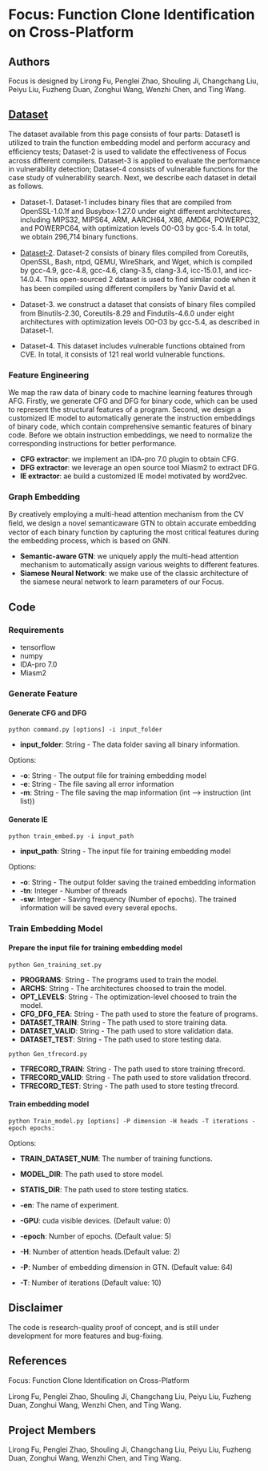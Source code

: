 # Focus: Function Clone Identiﬁcation on Cross-Platform

## Authors
Focus is designed by Lirong Fu, Penglei Zhao, Shouling Ji, Changchang Liu, Peiyu Liu, Fuzheng Duan, Zonghui Wang, Wenzhi Chen, and Ting Wang.

## [Dataset](https://drive.google.com/file/d/1wzsW91O06ZxDe1Vpp-eMJXEBcodoM_4r/view?usp=sharing) 
The dataset available from this page consists of four parts: Dataset1 is utilized to train the function embedding model and perform accuracy and efﬁciency tests; Dataset-2 is used to validate the effectiveness of Focus across different compilers. Dataset-3 is applied to evaluate the performance in vulnerability detection; Dataset-4 consists of vulnerable functions for the case study of vulnerability search. Next, we describe each dataset in detail as follows.

- Dataset-1. Dataset-1 includes binary ﬁles that are compiled from OpenSSL-1.0.1f and Busybox-1.27.0 under eight different architectures, including MIPS32, MIPS64, ARM, AARCH64, X86, AMD64, POWERPC32, and POWERPC64, with optimization levels O0-O3 by gcc-5.4. In total, we obtain 296,714 binary functions.

- [Dataset-2](https://github.com/nimrodpar/esh-dataset-1523). Dataset-2 consists of binary ﬁles compiled from Coreutils, OpenSSL, Bash, ntpd, QEMU, WireShark, and Wget, which is compiled by gcc-4.9, gcc-4.8, gcc-4.6, clang-3.5, clang-3.4, icc-15.0.1, and icc-14.0.4. This open-sourced 2 dataset is used to ﬁnd similar code when it has been compiled using different compilers by Yaniv David et al.

- Dataset-3. we construct a dataset that consists of binary ﬁles compiled from Binutils-2.30, Coreutils-8.29 and Findutils-4.6.0 under eight architectures with optimization levels O0-O3 by gcc-5.4, as described in Dataset-1. 

- Dataset-4. This dataset includes vulnerable functions obtained from CVE. In total, it consists of 121 real world vulnerable functions.


### Feature Engineering
We map the raw data of binary code to machine learning features through AFG. Firstly, we generate CFG and DFG for binary code, which can be used to represent the structural features of a program. Second, we design a customized IE model to automatically generate the instruction embeddings of binary code, which contain comprehensive semantic features of binary code. Before we obtain instruction embeddings, we need to normalize the corresponding instructions for better performance.

- **CFG extractor**: we implement an IDA-pro 7.0  plugin to obtain CFG.
- **DFG extractor**: we leverage an open source tool Miasm2 to extract DFG.
- **IE extractor**: ae build a customized IE model motivated by word2vec.





### Graph Embedding
By creatively employing a multi-head attention mechanism from the CV ﬁeld, we design a novel semanticaware GTN to obtain accurate embedding vector of each binary function by capturing the most critical features during the embedding process, which is based on GNN.

- **Semantic-aware GTN**: we uniquely apply the multi-head attention mechanism to automatically assign various weights to different features.
- **Siamese Neural Network**: we make use of the classic architecture of the siamese neural network to learn parameters of our Focus.


## Code

### Requirements

- tensorflow
- numpy
- IDA-pro 7.0
- Miasm2



### Generate Feature

#### Generate CFG and DFG
```
python command.py [options] -i input_folder
```


- **input_folder**: String - The data folder saving all binary information.

Options:

- **-o**: String - The output file for training embedding model
- **-e**: String - The file saving all error information
- **-m**: String - The file saving the map information (int --> instruction (int list))

#### Generate IE
```
python train_embed.py -i input_path
```


- **input_path**: String - The input file for training embedding model 

Options:
- **-o**: String - The output folder saving the trained embedding information
- **-tn**: Integer - Number of threads
- **-sw**: Integer - Saving frequency (Number of epochs). The trained information will be saved every several epochs.





### Train Embedding Model

#### Prepare the input file for training embedding model
```
python Gen_training_set.py 
```


- **PROGRAMS**: String - The programs used to train the model. 
- **ARCHS**: String - The architectures choosed to train the model.
- **OPT_LEVELS**: String - The optimization-level choosed to train the model.
- **CFG_DFG_FEA**: String - The path used to store the feature of programs.
- **DATASET_TRAIN**: String - The path used to store training data.
- **DATASET_VALID**: String - The path used to store validation data.
- **DATASET_TEST**: String - The path used to store testing data.


```
python Gen_tfrecord.py 
```
- **TFRECORD_TRAIN**: String - The path used to store training tfrecord.
- **TFRECORD_VALID**: String - The path used to store validation tfrecord.
- **TFRECORD_TEST**: String - The path used to store testing tfrecord.




#### Train embedding model
```
python Train_model.py [options] -P dimension -H heads -T iterations -epoch epochs:
```


Options:

- **TRAIN_DATASET_NUM**: The number of training functions.
- **MODEL_DIR**: The path used to store model.
- **STATIS_DIR**: The path used to store testing statics.

- **-en**: The name of experiment. 
- **-GPU**: cuda visible devices. (Default value: 0)
- **-epoch**: Number of epochs. (Default value: 5)
- **-H**: Number of attention heads.(Default value: 2)
- **-P**: Number of embedding dimension in GTN. (Default value: 64)
- **-T**: Number of iterations (Default value: 10)



## Disclaimer
The code is research-quality proof of concept, and is still under development for more features and bug-fixing.

## References
Focus: Function Clone Identiﬁcation on Cross-Platform

Lirong Fu, Penglei Zhao, Shouling Ji, Changchang Liu, Peiyu Liu, Fuzheng Duan, Zonghui Wang, Wenzhi Chen, and Ting Wang.

## Project Members
Lirong Fu, Penglei Zhao, Shouling Ji, Changchang Liu, Peiyu Liu, Fuzheng Duan, Zonghui Wang, Wenzhi Chen, and Ting Wang.
